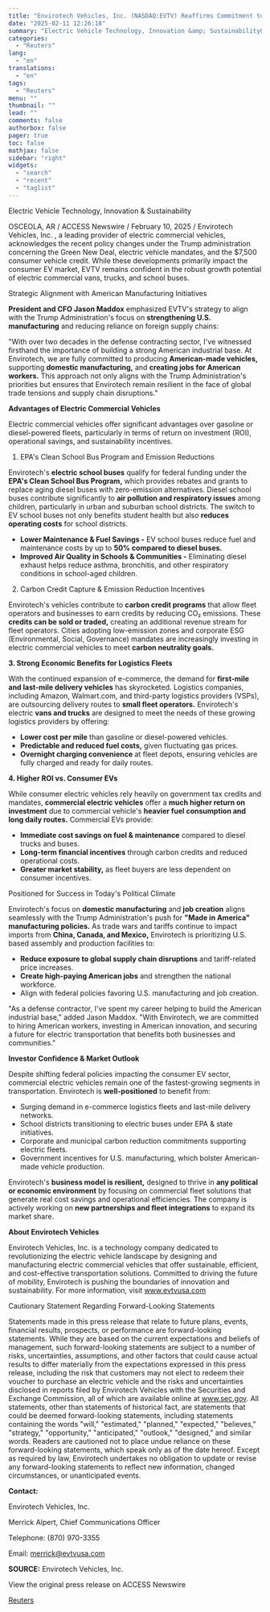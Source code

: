 ```yaml
---
title: "Envirotech Vehicles, Inc. (NASDAQ:EVTV) Reaffirms Commitment to American Manufacturing Amid Shifts in Federal EV Policies"
date: "2025-02-11 12:26:18"
summary: "Electric Vehicle Technology, Innovation &amp; SustainabilityOSCEOLA, AR / ACCESS Newswire / February 10, 2025 / Envirotech Vehicles, Inc. , a leading provider of electric commercial vehicles, acknowledges the recent policy changes under the Trump administration concerning the Green New Deal, electric vehicle mandates, and the $7,500 consumer vehicle credit. While..."
categories:
  - "Reuters"
lang:
  - "en"
translations:
  - "en"
tags:
  - "Reuters"
menu: ""
thumbnail: ""
lead: ""
comments: false
authorbox: false
pager: true
toc: false
mathjax: false
sidebar: "right"
widgets:
  - "search"
  - "recent"
  - "taglist"
---
```


Electric Vehicle Technology, Innovation & Sustainability

OSCEOLA, AR / ACCESS Newswire / February 10, 2025 / Envirotech Vehicles, Inc. , a leading provider of electric commercial vehicles, acknowledges the recent policy changes under the Trump administration concerning the Green New Deal, electric vehicle mandates, and the $7,500 consumer vehicle credit. While these developments primarily impact the consumer EV market, EVTV remains confident in the robust growth potential of electric commercial vans, trucks, and school buses.

Strategic Alignment with American Manufacturing Initiatives

**President and CFO Jason Maddox** emphasized EVTV's strategy to align with the Trump Administration's focus on **strengthening U.S. manufacturing** and reducing reliance on foreign supply chains:

"With over two decades in the defense contracting sector, I've witnessed firsthand the importance of building a strong American industrial base. At Envirotech, we are fully committed to producing **American-made vehicles,** supporting **domestic manufacturing,** and **creating jobs for American workers.** This approach not only aligns with the Trump Administration's priorities but ensures that Envirotech remain resilient in the face of global trade tensions and supply chain disruptions."

**Advantages of Electric Commercial Vehicles**

Electric commercial vehicles offer significant advantages over gasoline or diesel-powered fleets, particularly in terms of return on investment (ROI), operational savings, and sustainability incentives.

1. EPA's Clean School Bus Program and Emission Reductions

Envirotech's **electric school buses** qualify for federal funding under the **EPA's Clean School Bus Program,** which provides rebates and grants to replace aging diesel buses with zero-emission alternatives. Diesel school buses contribute significantly to **air pollution and respiratory issues** among children, particularly in urban and suburban school districts. The switch to EV school buses not only benefits student health but also **reduces operating costs** for school districts.

* **Lower Maintenance & Fuel Savings -** EV school buses reduce fuel and maintenance costs by up to **50% compared to diesel buses.**
* **Improved Air Quality in Schools & Communities -** Eliminating diesel exhaust helps reduce asthma, bronchitis, and other respiratory conditions in school-aged children.

2. Carbon Credit Capture & Emission Reduction Incentives

Envirotech's vehicles contribute to **carbon credit programs** that allow fleet operators and businesses to earn credits by reducing CO₂ emissions. These **credits can be sold or traded,** creating an additional revenue stream for fleet operators. Cities adopting low-emission zones and corporate ESG (Environmental, Social, Governance) mandates are increasingly investing in electric commercial vehicles to meet **carbon neutrality goals.**

**3. Strong Economic Benefits for Logistics Fleets**

With the continued expansion of e-commerce, the demand for **first-mile and last-mile delivery vehicles** has skyrocketed. Logistics companies, including Amazon, Walmart.com, and third-party logistics providers (VSPs), are outsourcing delivery routes to **small fleet operators.** Envirotech's electric **vans and trucks** are designed to meet the needs of these growing logistics providers by offering:

* **Lower cost per mile** than gasoline or diesel-powered vehicles.
* **Predictable and reduced fuel costs,** given fluctuating gas prices.
* **Overnight charging convenience** at fleet depots, ensuring vehicles are fully charged and ready for daily routes.

**4. Higher ROI vs. Consumer EVs**

While consumer electric vehicles rely heavily on government tax credits and mandates, **commercial electric vehicles** offer a **much higher return on investment** due to commercial vehicle's **heavier fuel consumption and long daily routes.** Commercial EVs provide:

* **Immediate cost savings on fuel & maintenance** compared to diesel trucks and buses.
* **Long-term financial incentives** through carbon credits and reduced operational costs.
* **Greater market stability,** as fleet buyers are less dependent on consumer incentives.

Positioned for Success in Today's Political Climate

Envirotech's focus on **domestic manufacturing** and **job creation** aligns seamlessly with the Trump Administration's push for **"Made in America" manufacturing policies.** As trade wars and tariffs continue to impact imports from **China, Canada, and Mexico,** Envirotech is prioritizing U.S. based assembly and production facilities to:

* **Reduce exposure to global supply chain disruptions** and tariff-related price increases.
* **Create high-paying American jobs** and strengthen the national workforce.
* Align with federal policies favoring U.S. manufacturing and job creation.

"As a defense contractor, I've spent my career helping to build the American industrial base," added Jason Maddox. "With Envirotech, we are committed to hiring American workers, investing in American innovation, and securing a future for electric transportation that benefits both businesses and communities."

**Investor Confidence & Market Outlook**

Despite shifting federal policies impacting the consumer EV sector, commercial electric vehicles remain one of the fastest-growing segments in transportation. Envirotech is **well-positioned** to benefit from:

* Surging demand in e-commerce logistics fleets and last-mile delivery networks.
* School districts transitioning to electric buses under EPA & state initiatives.
* Corporate and municipal carbon reduction commitments supporting electric fleets.
* Government incentives for U.S. manufacturing, which bolster American-made vehicle production.

Envirotech's **business model is resilient,** designed to thrive in **any political or economic environment** by focusing on commercial fleet solutions that generate real cost savings and operational efficiencies. The company is actively working on **new partnerships and fleet integrations** to expand its market share.

**About Envirotech Vehicles**

Envirotech Vehicles, Inc. is a technology company dedicated to revolutionizing the electric vehicle landscape by designing and manufacturing electric commercial vehicles that offer sustainable, efficient, and cost-effective transportation solutions. Committed to driving the future of mobility, Envirotech is pushing the boundaries of innovation and sustainability. For more information, visit www.evtvusa.com

Cautionary Statement Regarding Forward-Looking Statements

Statements made in this press release that relate to future plans, events, financial results, prospects, or performance are forward-looking statements. While they are based on the current expectations and beliefs of management, such forward-looking statements are subject to a number of risks, uncertainties, assumptions, and other factors that could cause actual results to differ materially from the expectations expressed in this press release, including the risk that customers may not elect to redeem their voucher to purchase an electric vehicle and the risks and uncertainties disclosed in reports filed by Envirotech Vehicles with the Securities and Exchange Commission, all of which are available online at www.sec.gov. All statements, other than statements of historical fact, are statements that could be deemed forward-looking statements, including statements containing the words "will," "estimated," "planned," "expected," "believes," "strategy," "opportunity," "anticipated," "outlook," "designed," and similar words. Readers are cautioned not to place undue reliance on these forward-looking statements, which speak only as of the date hereof. Except as required by law, Envirotech undertakes no obligation to update or revise any forward-looking statements to reflect new information, changed circumstances, or unanticipated events.

**Contact:**

Envirotech Vehicles, Inc.

Merrick Alpert, Chief Communications Officer

Telephone: (870) 970-3355

Email: merrick@evtvusa.com

**SOURCE:** Envirotech Vehicles, Inc.

View the original press release on ACCESS Newswire

[Reuters](https://www.tradingview.com/news/reuters.com,2025-02-10:newsml_ACSwwD92a:0/)
